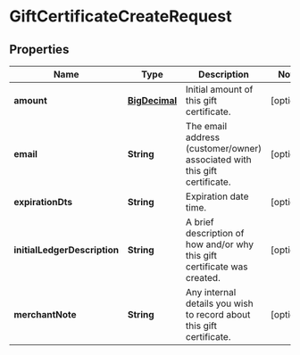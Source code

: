
# GiftCertificateCreateRequest

## Properties
Name | Type | Description | Notes
------------ | ------------- | ------------- | -------------
**amount** | [**BigDecimal**](BigDecimal.md) | Initial amount of this gift certificate. |  [optional]
**email** | **String** | The email address (customer/owner) associated with this gift certificate. |  [optional]
**expirationDts** | **String** | Expiration date time. |  [optional]
**initialLedgerDescription** | **String** | A brief description of how and/or why this gift certificate was created. |  [optional]
**merchantNote** | **String** | Any internal details you wish to record about this gift certificate. |  [optional]



